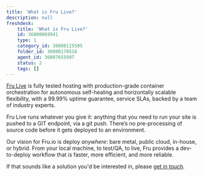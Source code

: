 ```yaml
---
title: 'What is Fru Live?'
description: null
freshdesk:
    title: 'What is Fru Live?'
    id: 36000069941
    type: 1
    category_id: 36000115505
    folder_id: 36000178516
    agent_id: 36007655997
    status: 2
    tags: []
---
```


[Fru Live](<https://www.drud.com/Fru-live/>) is fully tested hosting with production-grade container orchestration for autonomous self-healing and horizontally scalable flexibility, with a 99.99% uptime guarantee, service SLAs, backed by a team of industry experts.

Fru Live runs whatever you give it: anything that you need to run your site is pushed to a GIT endpoint, via a git push. There’s no pre-processing of source code before it gets deployed to an environment.

Our vision for Fru.io is deploy *anywhere*: bare metal, public cloud, in-house, or hybrid. From your local machine, to test/QA, to live, Fru provides a dev-to-deploy workflow that is faster, more efficient, and more reliable.

If that sounds like a solution you'd be interested in, please [get in touch](<https://www.drud.com/contact/>).

